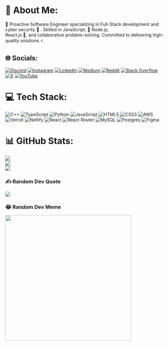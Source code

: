 # 💫 About Me:
🔭 Proactive Software Engineer specializing in Full-Stack development and cyber security 🌱 . Skilled in JavaScript, 💬  Node.js,<br>React.js 🤝, and collaborative problem-solving. Committed to delivering high-quality solutions ⚡.<br>


## 🌐 Socials:
[![Discord](https://img.shields.io/badge/Discord-%237289DA.svg?logo=discord&logoColor=white)](https://discord.gg/mrcodwick) [![Instagram](https://img.shields.io/badge/Instagram-%23E4405F.svg?logo=Instagram&logoColor=white)](https://instagram.com/gursewak_sadioura) [![LinkedIn](https://img.shields.io/badge/LinkedIn-%230077B5.svg?logo=linkedin&logoColor=white)](https://linkedin.com/in/gursewak8642) [![Medium](https://img.shields.io/badge/Medium-12100E?logo=medium&logoColor=white)](https://medium.com/@gursewak8642) [![Reddit](https://img.shields.io/badge/Reddit-%23FF4500.svg?logo=Reddit&logoColor=white)](https://reddit.com/user/gursewak8642) [![Stack Overflow](https://img.shields.io/badge/-Stackoverflow-FE7A16?logo=stack-overflow&logoColor=white)](https://stackoverflow.com/users/17471095/gursewak-singh) [![X](https://img.shields.io/badge/X-black.svg?logo=X&logoColor=white)](https://x.com/gursewak8642) [![YouTube](https://img.shields.io/badge/YouTube-%23FF0000.svg?logo=YouTube&logoColor=white)](https://youtube.com/@gursewak8642) 

# 💻 Tech Stack:
![C++](https://img.shields.io/badge/c++-%2300599C.svg?style=for-the-badge&logo=c%2B%2B&logoColor=white) ![TypeScript](https://img.shields.io/badge/typescript-%23007ACC.svg?style=for-the-badge&logo=typescript&logoColor=white) ![Python](https://img.shields.io/badge/python-3670A0?style=for-the-badge&logo=python&logoColor=ffdd54) ![JavaScript](https://img.shields.io/badge/javascript-%23323330.svg?style=for-the-badge&logo=javascript&logoColor=%23F7DF1E) ![HTML5](https://img.shields.io/badge/html5-%23E34F26.svg?style=for-the-badge&logo=html5&logoColor=white) ![CSS3](https://img.shields.io/badge/css3-%231572B6.svg?style=for-the-badge&logo=css3&logoColor=white) ![AWS](https://img.shields.io/badge/AWS-%23FF9900.svg?style=for-the-badge&logo=amazon-aws&logoColor=white) ![Vercel](https://img.shields.io/badge/vercel-%23000000.svg?style=for-the-badge&logo=vercel&logoColor=white) ![Netlify](https://img.shields.io/badge/netlify-%23000000.svg?style=for-the-badge&logo=netlify&logoColor=#00C7B7) ![React](https://img.shields.io/badge/react-%2320232a.svg?style=for-the-badge&logo=react&logoColor=%2361DAFB) ![React Router](https://img.shields.io/badge/React_Router-CA4245?style=for-the-badge&logo=react-router&logoColor=white) ![MySQL](https://img.shields.io/badge/mysql-%2300000f.svg?style=for-the-badge&logo=mysql&logoColor=white) ![Postgres](https://img.shields.io/badge/postgres-%23316192.svg?style=for-the-badge&logo=postgresql&logoColor=white) ![Figma](https://img.shields.io/badge/figma-%23F24E1E.svg?style=for-the-badge&logo=figma&logoColor=white)
# 📊 GitHub Stats:
![](https://github-readme-stats.vercel.app/api?username=gursewak8642&theme=great-gatsby&hide_border=true&include_all_commits=true&count_private=true)<br/>
![](https://github-readme-streak-stats.herokuapp.com/?user=gursewak8642&theme=great-gatsby&hide_border=true)<br/>
![](https://github-readme-stats.vercel.app/api/top-langs/?username=gursewak8642&theme=great-gatsby&hide_border=true&include_all_commits=true&count_private=true&layout=compact)

### ✍️ Random Dev Quote
![](https://quotes-github-readme.vercel.app/api?type=vetical&theme=radical)

### 😂 Random Dev Meme
<img src='https://randommeme-five.vercel.app/' style="height: 400px;"/>

<!-- Proudly created with GPRM ( https://gprm.itsvg.in ) -->
